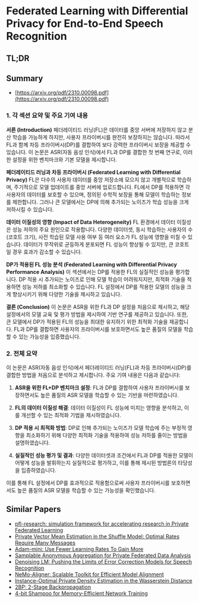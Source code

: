 # Federated Learning with Differential Privacy for End-to-End Speech Recognition
## TL;DR
## Summary
- [https://arxiv.org/pdf/2310.00098.pdf](https://arxiv.org/pdf/2310.00098.pdf)

### 1. 각 섹션 요약 및 주요 기여 내용

**서론 (Introduction)**
페더레이티드 러닝(FL)은 데이터를 중앙 서버에 저장하지 않고 분산 학습을 가능하게 하지만, 사용자 프라이버시를 완전히 보장하지는 않습니다. 따라서 FL과 함께 차등 프라이버시(DP)를 결합하여 보다 강력한 프라이버시 보장을 제공할 수 있습니다. 이 논문은 ASR(자동 음성 인식)에서 FL과 DP를 결합한 첫 번째 연구로, 이러한 설정을 위한 벤치마크와 기본 모델을 제시합니다.

**페더레이티드 러닝과 차등 프라이버시 (Federated Learning with Differential Privacy)**
FL은 다수의 사용자 데이터를 중앙 저장소에 모으지 않고 개별적으로 학습하며, 주기적으로 모델 업데이트를 중앙 서버에 업로드합니다. FL에서 DP를 적용하면 각 사용자의 데이터를 보호할 수 있으며, 정의된 수학적 보장을 통해 모델이 학습하는 정보를 제한합니다. 그러나 큰 모델에서는 DP에 의해 추가되는 노이즈가 학습 성능을 크게 저하시킬 수 있습니다.

**데이터 이질성의 영향 (Impact of Data Heterogeneity)**
FL 환경에서 데이터 이질성은 성능 저하의 주요 원인으로 작용합니다. 다양한 데이터셋, 동시 학습하는 사용자의 수(코호트 크기), 사전 학습된 모델 사용 여부 등 여러 요소가 FL 성능에 영향을 미칠 수 있습니다. 데이터가 무작위로 균등하게 분포되면 FL 성능이 향상될 수 있지만, 큰 코호트일 경우 효과가 감소할 수 있습니다.

**DP가 적용된 FL 성능 분석 (Federated Learning with Differential Privacy Performance Analysis)**
이 섹션에서는 DP를 적용한 FL의 실질적인 성능을 평가합니다. DP 적용 시 추가되는 노이즈로 인해 모델 학습이 어려워지지만, 최적화 기술을 적용하면 성능 저하를 최소화할 수 있습니다. FL 설정에서 DP를 적용한 모델의 성능을 크게 향상시키기 위해 다양한 기술을 제시하고 있습니다.

**결론 (Conclusion)**
이 논문은 ASR을 위한 FL과 DP 설정을 처음으로 제시하고, 해당 설정에서의 모델 교육 및 평가 방법을 제시하여 기반 연구를 제공하고 있습니다. 또한, 큰 모델에서 DP가 적용된 FL의 성능을 최대한 유지하기 위한 최적화 기술을 제공합니다. FL과 DP를 결합하면 사용자의 프라이버시를 보호하면서도 높은 품질의 모델을 학습할 수 있는 가능성을 입증했습니다.

### 2. 전체 요약

이 논문은 ASR(자동 음성 인식)에서 페더레이티드 러닝(FL)과 차등 프라이버시(DP)를 결합한 방법을 처음으로 분석하고 제시합니다. 주요 기여 내용은 다음과 같습니다:

1. **ASR을 위한 FL+DP 벤치마크 설정**: FL과 DP를 결합하여 사용자 프라이버시를 보장하면서도 높은 품질의 ASR 모델을 학습할 수 있는 기반을 마련하였습니다.

2. **FL의 데이터 이질성 해결**: 데이터 이질성이 FL 성능에 미치는 영향을 분석하고, 이를 개선할 수 있는 최적화 기법을 제시하였습니다.

3. **DP 적용 시 최적화 방법**: DP로 인해 추가되는 노이즈가 모델 학습에 주는 부정적 영향을 최소화하기 위해 다양한 최적화 기술을 적용하여 성능 저하를 줄이는 방법을 설명하였습니다.

4. **실질적인 성능 평가 및 결과**: 다양한 데이터셋과 조건에서 FL과 DP를 적용한 모델이 어떻게 성능을 발휘하는지 실질적으로 평가하고, 이를 통해 제시된 방법론의 타당성을 입증하였습니다.

이를 통해 FL 설정에서 DP를 효과적으로 적용함으로써 사용자 프라이버시를 보호하면서도 높은 품질의 ASR 모델을 학습할 수 있는 가능성을 확인했습니다.

## Similar Papers
- [pfl-research: simulation framework for accelerating research in Private Federated Learning](2404.06430.md)
- [Private Vector Mean Estimation in the Shuffle Model: Optimal Rates Require Many Messages](2404.10201.md)
- [Adam-mini: Use Fewer Learning Rates To Gain More](2406.16793.md)
- [Samplable Anonymous Aggregation for Private Federated Data Analysis](2307.15017.md)
- [Denoising LM: Pushing the Limits of Error Correction Models for Speech Recognition](2405.15216.md)
- [NeMo-Aligner: Scalable Toolkit for Efficient Model Alignment](2405.01481.md)
- [Instance-Optimal Private Density Estimation in the Wasserstein Distance](2406.19566.md)
- [2BP: 2-Stage Backpropagation](2405.18047.md)
- [4-bit Shampoo for Memory-Efficient Network Training](2405.18144.md)
